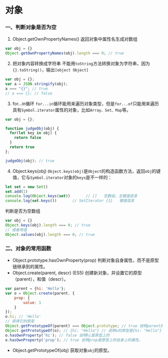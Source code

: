 # 对象
### 一、判断对象是否为空
1. Object.getOwnPropertyNames()
返回对象中属性名生成对数组
```javascript
var obj = {}
Object.getOwnPropertyNames(obj).length === 0; // true
```
2. 把对象内容转换成字符串
不能用`toString`方法转换对象为字符串，因为`{}.toString()`，输出`[object Object]`
```javascript
var obj = {};
var a = JSON.stringify(obj);
a === "{}"; // true
// a === {}; // false
```
3. for...in循环
`for...in`循环能用来遍历对象类型，但是`for...of`只能用来遍历具有`Symbol.iterator`属性的对象，比如`Array、Set、Map`等。
```javascript
var obj = {};

function judgeObj(obj) {
  for(let key in obj) {
    return false
  }
  return true
};

judgeObj(obj); // true
```
4. Object.keys(obj)
`Object.keys(obj)`是`Object`的构造函数方法，返回`obj`的键值，它与`Symbol.iterator`对象的`keys`是不一样的：
```javascript
let set = new Set()
set.add(1)
console.log(Object.keys(set))       // []   空数组，无键值信息
console.log(set.keys())       // SetIterator {1}   键值信息
```
判断是否为空数组
```javascript
var obj = {}
Object.keys(obj).length === 0; // true
// 或者用值
Object.values(obj).length === 0; // true
```
### 二、对象的常用函数
- Object.prototype.hasOwnProperty(prop)
判断对象自身属性，而不是原型链继承到的属性。
- Object.create(parent, descr) (ES5)
创建新对象，并设置它的原型（parent），和值（descr）。
```javascript
var parent = {hi: 'Hello'};
var o = Object.create(parent, {
    prop: {
        value: 1
    }
});
o.hi; // 'Hello'
// 获得它的原型
Object.getPrototypeOf(parent) === Object.prototype; // true 说明parent的原型是Object.prototype
Object.getPrototypeOf(o); // {hi: "Hello"} // 说明o的原型是{hi: "Hello"}
o.hasOwnProperty('hi'); // false 说明hi是原型上的
o.hasOwnProperty('prop'); // true 说明prop是原型上的自身上的属性。
```
- Object.getPrototypeOf(obj)
获取对象`obj`的原型。